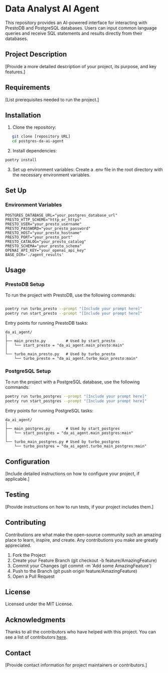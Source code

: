 # Data Analyst AI Agent

This repository provides an AI-powered interface for interacting with PrestoDB and PostgreSQL databases. Users can input common language queries and receive SQL statements and results directly from their databases.

## Project Description

[Provide a more detailed description of your project, its purpose, and key features.]

## Requirements

[List prerequisites needed to run the project.]

## Installation

1. Clone the repository:

```bash
   git clone [repository URL]
   cd postgres-da-ai-agent
```

2. Install dependencies:

```bash
poetry install
```   

3. Set up environment variables:
Create a .env file in the root directory with the necessary environment variables.


## Set Up

### Environment Variables

```dotenv
POSTGRES_DATABASE_URL="your_postgres_database_url"
PRESTO_HTTP_SCHEME="http_or_https"
PRESTO_USER="your_presto_username"
PRESTO_PASSWORD="your_presto_password"
PRESTO_HOST="your_presto_hostname"
PRESTO_PORT="your_presto_port"
PRESTO_CATALOG="your_presto_catalog"
PRESTO_SCHEMA="your_presto_schema"
OPENAI_API_KEY="your_openai_api_key"
BASE_DIR='./agent_results'
```

## Usage

### PrestoDB Setup

To run the project with PrestoDB, use the following commands:

```bash

poetry run turbo_presto --prompt "[Include your prompt here]"
poetry run start_presto --prompt "[Include your prompt here]"
```

Entry points for running PrestoDB tasks:

```tree
da_ai_agent/
│
├── main_presto.py         # Used by start_presto
│   └── start_presto = "da_ai_agent.main_presto:main"
│
└── turbo_main_presto.py   # Used by turbo_presto
    └── turbo_presto = "da_ai_agent.turbo_main_presto:main"
```

### PostgreSQL Setup


To run the project with a PostgreSQL database, use the following commands:

```bash
poetry run turbo_postgres --prompt "[Include your prompt here]"
poetry run start_postgres --prompt "[Include your prompt here]"
```

Entry points for running PostgreSQL tasks:
```tree
da_ai_agent/
│
├── main_postgres.py       # Used by start_postgres
│   └── start_postgres = "da_ai_agent.main_postgres:main"
│
└── turbo_main_postgres.py # Used by turbo_postgres
    └── turbo_postgres = "da_ai_agent.turbo_main_postgres:main"
```

## Configuration

[Include detailed instructions on how to configure your project, if applicable.]

## Testing

[Provide instructions on how to run tests, if your project includes them.]

## Contributing

Contributions are what make the open-source community such an amazing place to learn, inspire, and create. Any contributions you make are greatly appreciated.

1. Fork the Project
2. Create your Feature Branch (git checkout -b feature/AmazingFeature)
3. Commit your Changes (git commit -m 'Add some AmazingFeature')
4. Push to the Branch (git push origin feature/AmazingFeature)
5. Open a Pull Request

## License

Licensed under the MIT License.

## Acknowledgments

Thanks to all the contributors who have helped with this project. You can see a list of contributors [here](https://github.com/axeomxyz/multi-agent-postgres-data-analytics/contributors).


## Contact

[Provide contact information for project maintainers or contributors.]
